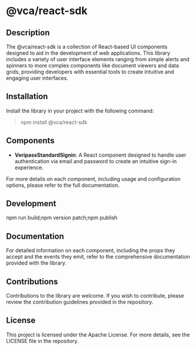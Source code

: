 # @vca/react-sdk

## Description

The @vca/react-sdk is a collection of React-based UI components designed to aid in the development of web applications. This library includes a variety of user interface elements ranging from simple alerts and spinners to more complex components like document viewers and data grids, providing developers with essential tools to create intuitive and engaging user interfaces.

## Installation

Install the library in your project with the following command:

> npm install @vca/react-sdk

## Components

- **VeripassStandardSignin**: A React component designed to handle user authentication via email and password to create an intuitive sign-in experience.


For more details on each component, including usage and configuration options, please refer to the full documentation.

## Development

npm run build;npm version patch;npm publish

## Documentation

For detailed information on each component, including the props they accept and the events they emit, refer to the comprehensive documentation provided with the library.

## Contributions

Contributions to the library are welcome. If you wish to contribute, please review the contribution guidelines provided in the repository.

## License

This project is licensed under the Apache License. For more details, see the LICENSE file in the repository.

